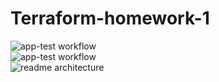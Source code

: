 # Terraform-homework-1 
![app-test workflow](https://github.com/likvipavel/Terraform-homework-1/actions/workflows/app-test-deploy-to-aws_ecr.yml/badge.svg)<br>
![app-test workflow](https://github.com/likvipavel/Terraform-homework-1/actions/workflows/terraform-test.yml/badge.svg)<br>
![readme architecture](https://user-images.githubusercontent.com/16730122/170968486-2e5e7659-d67a-43c9-a5bc-9bc696caa244.jpg)

